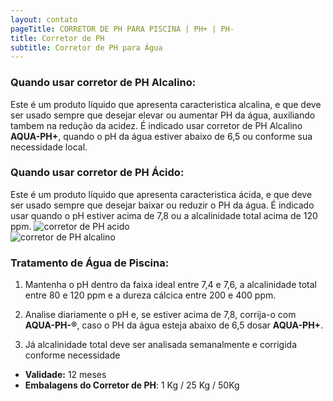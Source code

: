 ```yaml
---
layout: contato
pageTitle: CORRETOR DE PH PARA PISCINA | PH+ | PH- 
title: Corretor de PH
subtitle: Corretor de PH para Água
---
```

### **Quando usar corretor de PH Alcalino:**

Este é um produto líquido que apresenta caracteristica alcalina, e que deve ser usado sempre que desejar elevar ou aumentar PH da  água, auxiliando tambem na redução da acidez. 
É indicado usar corretor de PH Alcalino **AQUA-PH+**, quando o pH da água estiver abaixo de 6,5 ou conforme sua necessidade local.  

### **Quando usar corretor de PH Ácido:**

Este é um produto líquido que apresenta caracteristica ácida, e que deve ser usado sempre que desejar baixar ou reduzir o PH da  água.
É indicado usar quando o pH estiver acima de 7,8 ou a alcalinidade total acima de 120 ppm. 
<img class="img-responsive pull-right" style="max-width: 65%;" src="../../website/images/corretor de PH acido.png" alt="corretor de PH acido">  
<img class="img-responsive pull-left" style="max-width: 65%;" src="../../website/images/corretor de PH alcalino.png" alt="corretor de PH alcalino">

### **Tratamento de Água de Piscina:**

1) Mantenha o pH dentro da faixa ideal entre 7,4 e 7,6, a alcalinidade total entre 80 e 120 ppm e a dureza cálcica entre 200 e 400 ppm.

2) Analise diariamente o pH e, se estiver acima de 7,8, corrija-o com **AQUA-PH-®**, caso o PH da água esteja abaixo de 6,5 dosar **AQUA-PH+**.
3) Já alcalinidade total deve ser analisada semanalmente e corrigida conforme necessidade  

- **Validade:** 12 meses
- **Embalagens do Corretor de PH**: 1 Kg / 25 Kg / 50Kg



